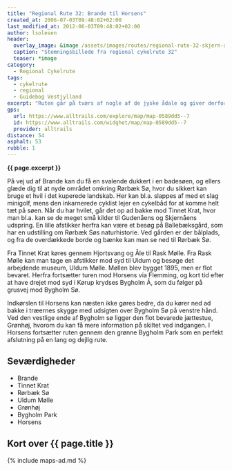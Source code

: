 ```yaml
---
title: "Regional Rute 32: Brande til Horsens"
created_at: 2006-07-03T09:48:02+02:00
last_modified_at: 2012-06-03T09:48:02+02:00
author: lsolesen
header:
  overlay_image: &image /assets/images/routes/regional-rute-32-skjern-aa-horsens.jpg
  caption: "Stemningsbillede fra regional cykelrute 32"
  teaser: *image
category:
  - Regional Cykelrute
tags:
  - cykelrute
  - regional
  - Guidebog Vestjylland
excerpt: "Ruten går på tværs af nogle af de jyske ådale og giver derfor mulighed for at opleve nogle gode udsigter. Du bringes bl.a. tæt forbi udspringet af Skjern Å, som er en del af Danmarks største naturgenopretningsprojekt, og Gudenåen, som er Danmarks længste å."
gps:
  url: https://www.alltrails.com/explore/map/map-0589dd5--7
  id: https://www.alltrails.com/widghet/map/map-0589dd5--7
  provider: alltrails
distance: 54
asphalt: 53
rubble: 1
---
```


**{{ page.excerpt }}**

På vej ud af Brande kan du få en svalende dukkert i en badesøen, og ellers glæde dig til at nyde området omkring Rørbæk Sø, hvor du sikkert kan bruge et hvil i det kuperede landskab. Her kan bl.a. slappes af med et slag minigolf, mens den inkarnerede cyklist lejer en cykelbåd for at komme helt tæt på søen. Når du har hvilet, går det op ad bakke mod Tinnet Krat, hvor man bl.a. kan se de meget små kilder til Gudenåens og Skjernåens udspring. En lille afstikker herfra kan være et besøg på Ballebæksgård, som har en udstilling om Rørbæk Søs naturhistorie. Ved gården er der bålplads, og fra de overdækkede borde og bænke kan man se ned til Rørbæk Sø.

Fra Tinnet Krat køres gennem Hjortsvang og Åle til Rask Mølle. Fra Rask Mølle kan man tage en afstikker mod syd til Uldum og besøge det arbejdende museum, Uldum Mølle. Møllen blev bygget 1895, men er flot bevaret. Herfra fortsætter turen mod Horsens via Flemming, og kort tid efter at have drejet mod syd i Kørup krydses Bygholm Å, som du følger på grusvej mod Bygholm Sø.

Indkørslen til Horsens kan næsten ikke gøres bedre, da du kører ned ad bakke i træernes skygge med udsigten over Bygholm Sø på venstre hånd. Ved den vestlige ende af Bygholm sø ligger den flot bevarede jættestue, Grønhøj, hvorom du kan få mere information på skiltet ved indgangen. I Horsens fortsætter ruten gennem den grønne Bygholm Park som en perfekt afslutning på en lang og dejlig rute.

## Seværdigheder

- Brande
- Tinnet Krat
- Rørbæk Sø
- Uldum Mølle
- Grønhøj
- Bygholm Park
- Horsens

## Kort over {{ page.title }}

{% include maps-ad.md %}

